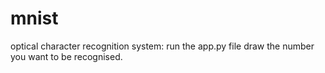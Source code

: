 # mnist
optical character recognition system:
run the app.py file 
draw the number you want to be recognised.
